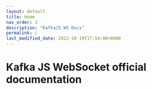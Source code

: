 ```yaml
---
layout: default
title: Home
nav_order: 1
description: "KafkaJS WS Docs"
permalink: /
last_modified_date: 2022-10-19T17:54:08+0000
---
```


# Kafka JS WebSocket official documentation